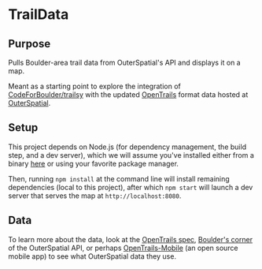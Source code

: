 # TrailData

## Purpose

Pulls Boulder-area trail data from OuterSpatial's API and displays it on a map.

Meant as a starting point to explore the integration of [CodeForBoulder/trailsy](https://github.com/CodeForBoulder/trailsy) with the updated [OpenTrails](http://www.opentraildata.org/) format data hosted at [OuterSpatial](http://www.outerspatial.com/).

## Setup

This project depends on Node.js (for dependency management, the build step, and a dev server), which we will assume you've installed either from a binary [here](https://nodejs.org/download/) or using your favorite package manager.

Then, running `npm install` at the command line will install remaining dependencies (local to this project), after which `npm start` will launch a dev server that serves the map at `http://localhost:8080`.

## Data

To learn more about the data, look at the [OpenTrails spec](http://www.codeforamerica.org/specifications/trails/spec.html), [Boulder's corner](http://api.outerspatial.com/v0/applications/6?pretty=true) of the OuterSpatial API, or perhaps [OpenTrails-Mobile](https://github.com/opentraildata/OpenTrails-Mobile) (an open source mobile app) to see what OuterSpatial data they use.
